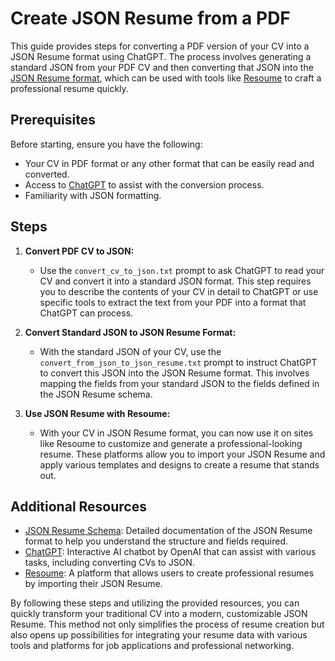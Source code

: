 # Create JSON Resume from a PDF

This guide provides steps for converting a PDF version of your CV into a JSON Resume format using ChatGPT. The process involves generating a standard JSON from your PDF CV and then converting that JSON into the [JSON Resume format](https://jsonresume.org/schema/), which can be used with tools like [Resoume](https://www.resoume.com/) to craft a professional resume quickly.

## Prerequisites

Before starting, ensure you have the following:

- Your CV in PDF format or any other format that can be easily read and converted.
- Access to [ChatGPT](https://openai.com/chatgpt) to assist with the conversion process.
- Familiarity with JSON formatting.

## Steps

1. **Convert PDF CV to JSON:**  
   - Use the `convert_cv_to_json.txt` prompt to ask ChatGPT to read your CV and convert it into a standard JSON format. This step requires you to describe the contents of your CV in detail to ChatGPT or use specific tools to extract the text from your PDF into a format that ChatGPT can process.

2. **Convert Standard JSON to JSON Resume Format:**  
   - With the standard JSON of your CV, use the `convert_from_json_to_json_resume.txt` prompt to instruct ChatGPT to convert this JSON into the JSON Resume format. This involves mapping the fields from your standard JSON to the fields defined in the JSON Resume schema.

3. **Use JSON Resume with Resoume:**  
   - With your CV in JSON Resume format, you can now use it on sites like Resoume to customize and generate a professional-looking resume. These platforms allow you to import your JSON Resume and apply various templates and designs to create a resume that stands out.

## Additional Resources

- [JSON Resume Schema](https://jsonresume.org/schema/): Detailed documentation of the JSON Resume format to help you understand the structure and fields required.
- [ChatGPT](https://openai.com/chatgpt): Interactive AI chatbot by OpenAI that can assist with various tasks, including converting CVs to JSON.
- [Resoume](https://www.resoume.com/): A platform that allows users to create professional resumes by importing their JSON Resume.

By following these steps and utilizing the provided resources, you can quickly transform your traditional CV into a modern, customizable JSON Resume. This method not only simplifies the process of resume creation but also opens up possibilities for integrating your resume data with various tools and platforms for job applications and professional networking.
